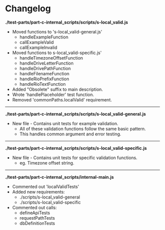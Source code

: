 # Changelog

**./test-parts/part-c-internal_scripts/scripts/s-local_valid.js**
* Moved functions to 's-local_valid-general.js'
	* handleExampleFunction
	* callExampleValid
	* callExampleInvalid
* Moved functions to s-local_valid-specific.js'
	* handleTimezoneOffsetFunction
	* handleDriveLetterFunction
	* handleDrivePathFunction
	* handleFilenameFunction
	* handleRioPrefixFunction
	* handleRioTextFunction
* Added "Obsolete" suffix to main description.
* Wrote 'handlePlaceholder' test function.
* Removed 'commonPaths.localValid' requirement.

---

**./test-parts/part-c-internal_scripts/scripts/s-local_valid-general.js**
* New file - Contains unit tests for example validation.
	* All of these validation functions follow the same basic pattern.
	* This handles common argument and error testing.

---

**./test-parts/part-c-internal_scripts/scripts/s-local_valid-specific.js**
* New file - Contains unit tests for specific validation functions.
	* eg. Timezone offset string.

---

**./test-parts/part-c-internal_scripts/internal-main.js**
* Commented out 'localValidTests'
* Added new requirements:
	* ./scripts/s-local_valid-general
	* ./scripts/s-local_valid-specific
* Commented out calls:
	* defineApiTests
	* requestPathTests
	* dbDefinitionTests
